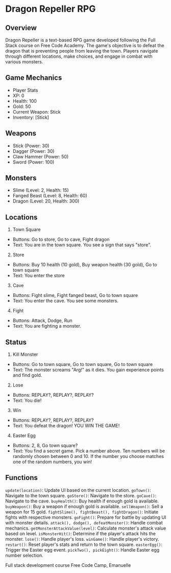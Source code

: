 # Dragon Repeller RPG
## Overview
Dragon Repeller is a text-based RPG game developed following the Full Stack course on Free Code Academy. 
The game's objective is to defeat the dragon that is preventing people from leaving the town. Players navigate 
through different locations, make choices, and engage in combat with various monsters.

## Game Mechanics
- Player Stats
- XP: 0
- Health: 100
- Gold: 50
- Current Weapon: Stick
- Inventory: [Stick]

## Weapons
- Stick (Power: 30)
- Dagger (Power: 30)
- Claw Hammer (Power: 50)
- Sword (Power: 100)

## Monsters
- Slime (Level: 2, Health: 15)
- Fanged Beast (Level: 8, Health: 60)
- Dragon (Level: 20, Health: 300)

## Locations
1. Town Square
- Buttons: Go to store, Go to cave, Fight dragon
- Text: You are in the town square. You see a sign that says "store".
2. Store
- Buttons: Buy 10 health (10 gold), Buy weapon health (30 gold), Go to town square
- Text: You enter the store
3. Cave
- Buttons: Fight slime, Fight fanged beast, Go to town square
- Text: You enter the cave. You see some monsters.
4. Fight
- Buttons: Attack, Dodge, Run
- Text: You are fighting a monster.

## Status
1. Kill Monster
- Buttons: Go to town square, Go to town square, Go to town square
- Text: The monster screams "Arg!" as it dies. You gain experience points and find gold.
2. Lose
- Buttons: REPLAY?, REPLAY?, REPLAY?
- Text: You die!
3. Win
- Buttons: REPLAY?, REPLAY?, REPLAY?
- Text: You defeat the dragon! YOU WIN THE GAME!
4. Easter Egg
- Buttons: 2, 8, Go town square?
- Text: You find a secret game. Pick a number above. Ten numbers will be randomly chosen between 0 and 10. If the number you choose matches one of the random numbers, you win!

## Functions
`update(location)`: Update UI based on the current location.
`goTown()`: Navigate to the town square.
`goStore()`: Navigate to the store.
`goCave()`: Navigate to the cave.
`buyHealth()`: Buy health if enough gold is available.
`buyWeapon()`: Buy a weapon if enough gold is available.
`sellWeapon()`: Sell a weapon for 15 gold.
`fightSlime(), fightBeast(), fightDragon()`: Initiate fights with respective monsters.
`goFight()`: Prepare for battle by updating UI with monster details.
`attack(), dodge(), defeatMonster()`: Handle combat mechanics.
`getMonsterAttackValue(level)`: Calculate monster's attack value based on level.
`isMonsterHit()`: Determine if the player's attack hits the monster.
`lose()`: Handle player's loss.
`winGame()`: Handle player's victory.
`restart()`: Reset player's stats and return to the town square.
`easterEgg()`: Trigger the Easter egg event.
`pickTwo(), pickEight()`: Handle Easter egg number selection.


Full stack development course Free Code Camp,
Emanuelle
